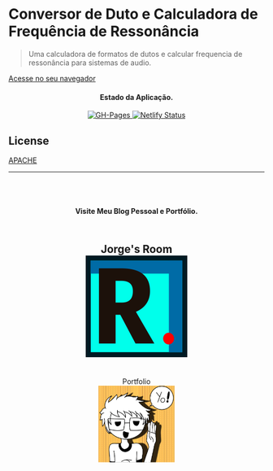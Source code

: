 # Conversor de Duto e Calculadora de Frequência de Ressonância

> Uma calculadora de formatos de dutos e calcular frequencia de ressonância para sistemas de audio.

[Acesse no seu navegador](https://jorgen-jr.github.io/calculadora_de_duto/)

<h4 align="center">Estado da Aplicação.</h4>
<p align="center">

  <a href="https://github.com/Jorgen-Jr/room/actions/workflows/deploy.yml">
    <img src="https://github.com/Jorgen-Jr/room/actions/workflows/deploy.yml/badge.svg"
         alt="GH-Pages">
  </a>

  <a href="https://app.netlify.com/sites/joujiroom/deploys">
    <img src="https://api.netlify.com/api/v1/badges/7ca5c5e9-d2e9-43dd-a65f-77dbee6e654f/deploy-status"
         alt="Netlify Status">
  </a>
</p>

## License

[APACHE](https://github.com/Jorgen-Jr/calculadora_de_duto/blob/main/LICENSE)

---

  <br>
  <br>
<h4 align="center">Visite Meu Blog Pessoal e Portfólio.</h4>
<h2 align="center">
  <br>
  Jorge's Room
  <br>
  <a href="https://jorgen-jr.github.io/"><img src="https://github.com/Jorgen-Jr/Jorgen-Jr.github.io/raw/main/src/assets/image/logo.png" alt="Site Logo" width="200"></a>
</h2>

<p align="center">
  <br>
  Portfolio
  <br>
    <a href="https://github.com/Jorgen-Jr">
        <img src="https://github.com/Jorgen-Jr/Jorgen-Jr.github.io/raw/main/src/assets/image/profile_pic.png" alt="Site Logo" width="150">
    </a>
</p>

